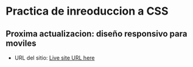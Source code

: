 # Practica de inreoduccion a CSS
## Proxima actualizacion: diseño responsivo para moviles
- URL del sitio: [Live site URL here](https://guill-mh.github.io/introCss/)
